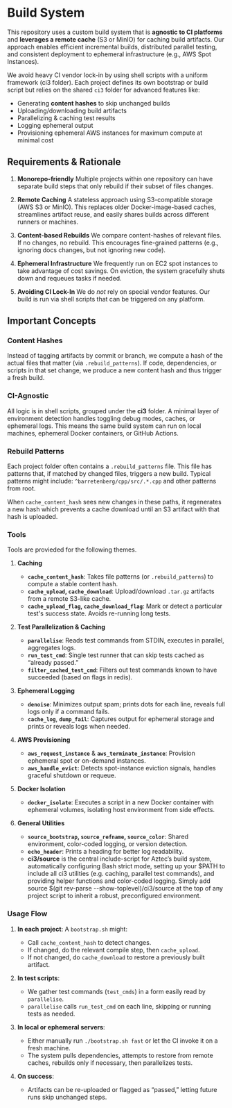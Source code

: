 # Build System

This repository uses a custom build system that is **agnostic to CI platforms** and **leverages a remote cache** (S3 or MinIO) for caching build artifacts. Our approach enables efficient incremental builds, distributed parallel testing, and consistent deployment to ephemeral infrastructure (e.g., AWS Spot Instances).

We avoid heavy CI vendor lock-in by using shell scripts with a uniform framework (ci3 folder). Each project defines its own bootstrap or build script but relies on the shared `ci3` folder for advanced features like:

- Generating **content hashes** to skip unchanged builds
- Uploading/downloading build artifacts
- Parallelizing & caching test results
- Logging ephemeral output
- Provisioning ephemeral AWS instances for maximum compute at minimal cost

## Requirements & Rationale

1. **Monorepo-friendly**
   Multiple projects within one repository can have separate build steps that only rebuild if their subset of files changes.

2. **Remote Caching**
   A stateless approach using S3-compatible storage (AWS S3 or MinIO). This replaces older Docker-image-based caches, streamlines artifact reuse, and easily shares builds across different runners or machines.

3. **Content-based Rebuilds**
   We compare content-hashes of relevant files. If no changes, no rebuild. This encourages fine-grained patterns (e.g., ignoring docs changes, but not ignoring new code).

4. **Ephemeral Infrastructure**
   We frequently run on EC2 spot instances to take advantage of cost savings. On eviction, the system gracefully shuts down and requeues tasks if needed.

5. **Avoiding CI Lock-In**
   We do *not* rely on special vendor features. Our build is run via shell scripts that can be triggered on any platform.

## Important Concepts

### Content Hashes
Instead of tagging artifacts by commit or branch, we compute a hash of the actual files that matter (via `.rebuild_patterns`). If code, dependencies, or scripts in that set change, we produce a new content hash and thus trigger a fresh build.

### CI-Agnostic
All logic is in shell scripts, grouped under the **ci3** folder. A minimal layer of environment detection handles toggling debug modes, caches, or ephemeral logs. This means the same build system can run on local machines, ephemeral Docker containers, or GitHub Actions.

### Rebuild Patterns
Each project folder often contains a `.rebuild_patterns` file. This file has patterns that, if matched by changed files, triggers a new build. Typical patterns might include: `^barretenberg/cpp/src/.*.cpp` and other patterns from root.

When `cache_content_hash` sees new changes in these paths, it regenerates a new hash which prevents a cache download until an S3 artifact with that hash is uploaded.

### Tools

Tools are provieded for the following themes.

1. **Caching**
   - **`cache_content_hash`**: Takes file patterns (or `.rebuild_patterns`) to compute a stable content hash.
   - **`cache_upload`, `cache_download`**: Upload/download `.tar.gz` artifacts from a remote S3-like cache.
   - **`cache_upload_flag`, `cache_download_flag`**: Mark or detect a particular test's success state. Avoids re-running long tests.

2. **Test Parallelization & Caching**
   - **`parallelise`**: Reads test commands from STDIN, executes in parallel, aggregates logs.
   - **`run_test_cmd`**: Single test runner that can skip tests cached as “already passed.”
   - **`filter_cached_test_cmd`**: Filters out test commands known to have succeeded (based on flags in redis).

3. **Ephemeral Logging**
   - **`denoise`**: Minimizes output spam; prints dots for each line, reveals full logs only if a command fails.
   - **`cache_log`**, **`dump_fail`**: Captures output for ephemeral storage and prints or reveals logs when needed.

4. **AWS Provisioning**
   - **`aws_request_instance`** & **`aws_terminate_instance`**: Provision ephemeral spot or on-demand instances.
   - **`aws_handle_evict`**: Detects spot-instance eviction signals, handles graceful shutdown or requeue.

5. **Docker Isolation**
   - **`docker_isolate`**: Executes a script in a new Docker container with ephemeral volumes, isolating host environment from side effects.

6. **General Utilities**
   - **`source_bootstrap`, `source_refname`, `source_color`**: Shared environment, color-coded logging, or version detection.
   - **`echo_header`**: Prints a heading for better log readability.
   - **ci3/source** is the central include-script for Aztec’s build system, automatically configuring Bash strict mode, setting up your \$PATH to include all ci3 utilities (e.g. caching, parallel test commands), and providing helper functions and color-coded logging. Simply add source $(git rev-parse --show-toplevel)/ci3/source at the top of any project script to inherit a robust, preconfigured environment.

### Usage Flow

1. **In each project**: A `bootstrap.sh` might:
   - Call `cache_content_hash` to detect changes.
   - If changed, do the relevant compile step, then `cache_upload`.
   - If not changed, do `cache_download` to restore a previously built artifact.

2. **In test scripts**:
   - We gather test commands (`test_cmds`) in a form easily read by `parallelise`.
   - `parallelise` calls `run_test_cmd` on each line, skipping or running tests as needed.

3. **In local or ephemeral servers**:
   - Either manually run `./bootstrap.sh fast` or let the CI invoke it on a fresh machine.
   - The system pulls dependencies, attempts to restore from remote caches, rebuilds only if necessary, then parallelizes tests.

4. **On success**:
   - Artifacts can be re-uploaded or flagged as “passed,” letting future runs skip unchanged steps.

